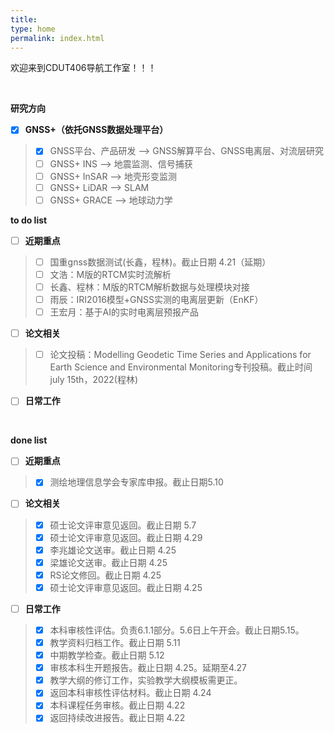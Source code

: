 ```yaml
---
title: 
type: home
permalink: index.html
---
```

欢迎来到CDUT406导航工作室！！！

</br>

**研究方向** 
- [x] **GNSS+（依托GNSS数据处理平台）**
>   - [x] GNSS平台、产品研发 --> GNSS解算平台、GNSS电离层、对流层研究
>   - [ ] GNSS+ INS --> 地震监测、信号捕获
>   - [ ] GNSS+ InSAR --> 地壳形变监测
>   - [ ] GNSS+ LiDAR --> SLAM
>   - [ ] GNSS+ GRACE --> 地球动力学



**to do list** 
- [ ] **近期重点**
>   - [ ] 国重gnss数据测试(长鑫，程林)。截止日期 4.21（延期）
>   - [ ] 文浩：M版的RTCM实时流解析
>   - [ ] 长鑫、程林：M版的RTCM解析数据与处理模块对接
>   - [ ] 雨辰：IRI2016模型+GNSS实测的电离层更新（EnKF）
>   - [ ] 王宏月：基于AI的实时电离层预报产品
- [ ] **论文相关**  
>   - [ ] 论文投稿：Modelling Geodetic Time Series and Applications for Earth Science and Environmental Monitoring专刊投稿。截止时间 july 15th，2022(程林)
- [ ] **日常工作**


</br>

**done list** 
- [ ] **近期重点**
>   - [x] 测绘地理信息学会专家库申报。截止日期5.10
- [ ] **论文相关**  
>   - [x] 硕士论文评审意见返回。截止日期 5.7
>   - [x] 硕士论文评审意见返回。截止日期 4.29
>   - [x] 李兆雄论文送审。截止日期 4.25 
>   - [x] 梁雄论文送审。截止日期 4.25
>   - [x] RS论文修回。截止日期 4.25
>   - [x] 硕士论文评审意见返回。截止日期 4.25
- [ ] **日常工作**
>   - [x] 本科审核性评估。负责6.1.1部分。5.6日上午开会。截止日期5.15。
>   - [x] 教学资料归档工作。截止日期 5.11
>   - [x] 中期教学检查。截止日期 5.12
>   - [x] 审核本科生开题报告。截止日期 4.25。延期至4.27
>   - [x] 教学大纲的修订工作，实验教学大纲模板需更正。
>   - [x] 返回本科审核性评估材料。截止日期 4.24
>   - [x] 本科课程任务审核。截止日期 4.22
>   - [x] 返回持续改进报告。截止日期 4.22